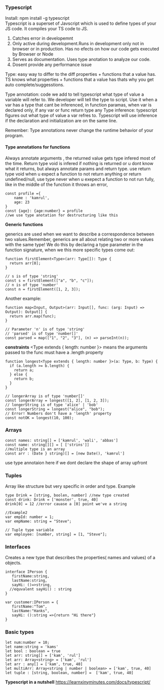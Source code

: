 ### Typescript

Install: npm install -g typescript  
Typescript is a superset of Javscript which is used to define types of your JS code. It compiles your TS code to JS.

1. Catches error in developemnt
2. Only active during development.Runs in development only not in browser or in production. Has no efects on how our code gets executed by Browser or Node
3. Serves as documentation. Uses type anotation to analyze our code.
4. Dosent provide any performance issue

Type: easy way to differ to the diff properties + functions that a value has. TS knows what properties + functions that a value has thats why you get auto complete/suggesstions.

Type annotation: code we add to tell typescript what type of value a variable will refer to. We developer will tell the type to script. Use it when a var has a type that cant be inferenced, in function paramas, when var is declared only, if any var or func return type any
Type inference: typescript figures out what type of value a var refres to. Typescript will use inference if the declaration and initialization are on the same line.

Remember: Type annotations never change the runtime behavior of your program.

#### Type annotations for functions

Always annotate arguments , the returned value gets type infered most of the time. Return type void is infered if nothing is returned or u dont know what it returns, but always annotate params and return type. use return type void when u expect a function to not return anything or return undefined/null, use type never when u exepect a function to not run fully, like in the middle of the function it throws an error,

```
const profile ={
    name : 'kamrul',
    age: 23
}
const {age}: {age:number} = profile
//we use type anotation for destructuring like this
```

<b>Generic functions</b>

generics are used when we want to describe a correspondence between two values.Remember, generics are all about relating two or more values with the same type!
We do this by declaring a type parameter in the function signature, when we this more specific types come out:

```
function firstElement<Type>(arr: Type[]): Type {
  return arr[0];
}

// s is of type 'string'
const s = firstElement(["a", "b", "c"]);
// n is of type 'number'
const n = firstElement([1, 2, 3]);
```

Another example:

```
function map<Input, Output>(arr: Input[], func: (arg: Input) => Output): Output[] {
  return arr.map(func);
}

// Parameter 'n' is of type 'string'
// 'parsed' is of type 'number[]'
const parsed = map(["1", "2", "3"], (n) => parseInt(n));
```

<b>constraints</b>
<Type extends { length: number }> means the arguments passed to the func must have a .length property

```
function longest<Type extends { length: number }>(a: Type, b: Type) {
  if (a.length >= b.length) {
    return a;
  } else {
    return b;
  }
}

// longerArray is of type 'number[]'
const longerArray = longest([1, 2], [1, 2, 3]);
// longerString is of type 'alice' | 'bob'
const longerString = longest("alice", "bob");
// Error! Numbers don't have a 'length' property
const notOK = longest(10, 100);
```

### Arrays

```
const names: string[] = ['kamrul', 'wali', 'abbas']
const name: string[][] = [ ['strins']]
//multiple type is an array
const arr : (Date } string)[] = [new Date(), 'kamrul']
```

use type annotaion here if we dont declare the shape of array upfront

### Tuples

Array like structure but very specific in order and type. Example

```
type Drink = [string, boolen, number] //new type created
const drink: Drink = ['monster', true, 40]
drink[0] = 12 //error cauase a [0] point we've a string

//Example2
var empId: number = 1;
var empName: string = "Steve";

// Tuple type variable
var employee: [number, string] = [1, "Steve"];

```

### Interfaces

Creates a new type that describes the properties( names and values) of a objects.

```
interface IPerson {
   firstName:string,
   lastName:string,
   sayHi: ()=>string,
  //equvalent sayHi() : string
}

var customer:IPerson = {
   firstName:"Tom",
   lastName:"Hanks",
   sayHi: ():string =>{return "Hi there"}
}
```

### Basic types

```
let num:number = 10;
let name:string = 'kams'
let bool : boolean = true
let arr: string[] = ['kam', 'rul']
let arr: Array<string> = ['kam', 'rul']
let arr : any[] = ['kam', true, 40]
let multiArr: Array<string | number | boolean> = ['kam', true, 40]
let tuple : [string, boolean, number] =  ['kam', true, 40]

```

<b>Typescript in a nutshell</b>
https://learnxinyminutes.com/docs/typescript/

